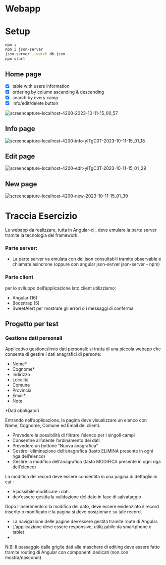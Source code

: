 # Webapp

# Setup
```bash
npm i
npm i json-server
json-server --watch db.json
npm start
```

## Home page
- [x] table with users information
- [x] ordering by column ascending & descending
- [x] search by every camp
- [x] info/edit/delete button
  
![screencapture-localhost-4200-2023-10-11-15_00_57](https://github.com/AndreaCaval/webapp/assets/74151159/a29465eb-8e43-460c-80ea-93353cc2201e)

## Info page
![screencapture-localhost-4200-info-ylTgC3T-2023-10-11-15_01_18](https://github.com/AndreaCaval/webapp/assets/74151159/0987599a-1d7c-47f3-a8b8-8415d4020b30)
## Edit page
![screencapture-localhost-4200-edit-ylTgC3T-2023-10-11-15_01_29](https://github.com/AndreaCaval/webapp/assets/74151159/81364f97-e627-43a2-9639-e3ef37e3487b)
## New page
![screencapture-localhost-4200-new-2023-10-11-15_01_39](https://github.com/AndreaCaval/webapp/assets/74151159/128bca8b-232c-492c-a05d-ad3f387894c9)


# Traccia Esercizio

Le webapp da realizzare, tutta in Angular-cli, deve emulare la parte server tramite la
tecnologia del framework.

### Parte server:
- La parte server va emulata con dei json consultabili tramite observable e chiamate
asincrone (oppure con angular json-server json-server - npm)


### Parte client
per lo sviluppo dell’applicazione lato client utilizziamo: 
- Angular (16)
- Bootstrap (5)
- SweetAlert per mostrare gli errori o i messaggi di conferma

  
## Progetto per test
### Gestione dati personali

Applicativo gestione/invio dati personali: si tratta di una piccola webapp che consente di
gestire i dati anagrafici di persone:
- Nome*
- Cognome*
- Indirizzo
- Località
- Comune
- Provincia
- Email*
- Note

*Dati obbligatori

Entrando nell’applicazione, la pagina deve visualizzare un elenco con Nome, Cognome,
Comune ed Email dei clienti.
- Prevedere la possibilità di filtrare l’elenco per i singoli campi
- Consentire all’utente l’ordinamento dei dati
- Prevedere un bottone “Nuova anagrafica”
- Gestire l’eliminazione dell’anagrafica (tasto ELIMINA presente in ogni riga
dell’elenco)
- Gestire la modifica dell’anagrafica (tasto MODIFICA presente in ogni riga
dell’elenco)

La modifica del record deve essere consentita in una pagina di dettaglio in cui :
- è possibile modificare i dati.
- dev’essere gestita la validazione del dato in fase di salvataggio

Dopo l’inserimento o la modifica del dato, deve essere evidenziato il record inserito o
modificato e la pagina si deve posizionare su tale record.
- La navigazione delle pagine dev’essere gestita tramite route di Angular.
- L’applicazione deve essere responsive, utilizzabile da smartphone e tablet
- 
N.B: Il passaggio dalle griglie dati alle maschere di editing deve essere fatto tramite
routing di Angular con componenti dedicati (non con mostra/nascondi)
